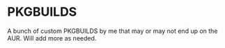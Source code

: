 # PKGBUILDS
A bunch of custom PKGBUILDS by me that may or may not end up on the AUR. Will add more as needed.
